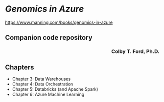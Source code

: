 # _Genomics in Azure_

https://www.manning.com/books/genomics-in-azure

## Companion code repository
<h3 align = "right">Colby T. Ford, Ph.D.</h3>


## Chapters
- Chapter 3: Data Warehouses
- Chapter 4: Data Orchestration
- Chapter 5: Databricks (and Apache Spark)
- Chapter 6: Azure Machine Learning
